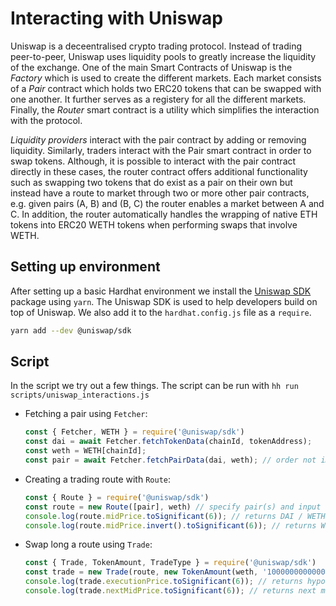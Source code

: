 # Interacting with Uniswap

Uniswap is a deceentralised crypto trading protocol. Instead of trading peer-to-peer, Uniswap uses liquidity pools to greatly increase the liquidity of the exchange. One of the main Smart Contracts of Uniswap is the *Factory* which is used to create the different markets. Each market consists of a *Pair* contract which holds two ERC20 tokens that can be swapped with one another. It further serves as a registery for all the different markets. Finally, the *Router* smart contract is a utility which simplifies the interaction with the protocol.

*Liquidity providers* interact with the pair contract by adding or removing liquidity. Similarly, traders interact with the Pair smart contract in order to swap tokens. Although, it is possible to interact with the pair contract directly in these cases, the router contract offers additional functionality such as swapping two tokens that do exist as a pair on their own but instead have a route to market through two or more other pair contracts, e.g. given pairs (A, B) and (B, C) the router enables a market between A and C. In addition, the router automatically handles the wrapping of native ETH tokens into ERC20 WETH tokens when performing swaps that involve WETH.


## Setting up environment

After setting up a basic Hardhat environment we install the [Uniswap SDK](https://docs.uniswap.org/sdk/v2/guides/quick-start) package using `yarn`. The Uniswap SDK is used to help developers build on top of Uniswap. We also add it to the `hardhat.config.js` file as a `require`.

```bash
yarn add --dev @uniswap/sdk 
```

## Script 

In the script we try out a few things. The script can be run with `hh run scripts/uniswap_interactions.js`

- Fetching a pair using `Fetcher`: 
    ```javascript
    const { Fetcher, WETH } = require('@uniswap/sdk')
    const dai = await Fetcher.fetchTokenData(chainId, tokenAddress);
    const weth = WETH[chainId];
    const pair = await Fetcher.fetchPairData(dai, weth); // order not important
    ```

- Creating a trading route with `Route`:
    ```javascript
    const { Route } = require('@uniswap/sdk')
    const route = new Route([pair], weth) // specify pair(s) and input token
    console.log(route.midPrice.toSignificant(6)); // returns DAI / WETH
    console.log(route.midPrice.invert().toSignificant(6)); // returns WETH / ETH
    ```

- Swap long a route using `Trade`:
    ```javascript
    const { Trade, TokenAmount, TradeType } = require('@uniswap/sdk')
    const trade = new Trade(route, new TokenAmount(weth, '100000000000000000'), TradeType.EXACT_INPUT);
    console.log(trade.executionPrice.toSignificant(6)); // returns hypothetical execution price
    console.log(trade.nextMidPrice.toSignificant(6)); // returns next mid price
    ```